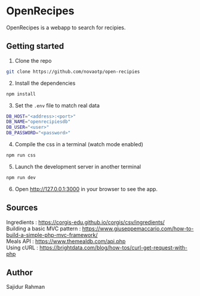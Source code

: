 # OpenRecipes

OpenRecipes is a webapp to search for recipies.

## Getting started

1. Clone the repo

```bash
git clone https://github.com/novaotp/open-recipies
```

2. Install the dependencies

```bash
npm install
```

3. Set the `.env` file to match real data

```bash
DB_HOST="<address>:<port>"
DB_NAME="openrecipiesdb"
DB_USER="<user>"
DB_PASSWORD="<password>"
```

4. Compile the css in a terminal (watch mode enabled)

```bash
npm run css
```

5. Launch the development server in another terminal

```bash
npm run dev
```

6. Open http://127.0.0.1:3000 in your browser to see the app.

## Sources

Ingredients : https://corgis-edu.github.io/corgis/csv/ingredients/  
Building a basic MVC pattern : https://www.giuseppemaccario.com/how-to-build-a-simple-php-mvc-framework/  
Meals API : https://www.themealdb.com/api.php  
Using cURL : https://brightdata.com/blog/how-tos/curl-get-request-with-php

## Author

Sajidur Rahman
